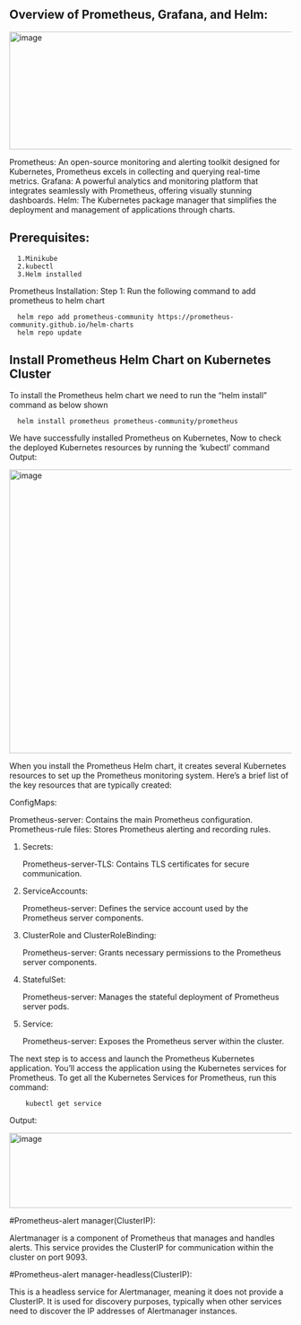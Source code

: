 ## Overview of Prometheus, Grafana, and Helm:

<img width="800" height="210" alt="image" src="https://github.com/user-attachments/assets/b2a7aa34-6750-4ae0-81c9-94d275a6acd7" />

Prometheus: An open-source monitoring and alerting toolkit designed for Kubernetes, Prometheus excels in collecting and querying real-time metrics.
Grafana: A powerful analytics and monitoring platform that integrates seamlessly with Prometheus, offering visually stunning dashboards.
Helm: The Kubernetes package manager that simplifies the deployment and management of applications through charts.

## Prerequisites:
      1.Minikube 
      2.kubectl 
      3.Helm installed 

Prometheus Installation:
Step 1: Run the following command to add prometheus to helm chart

      helm repo add prometheus-community https://prometheus-community.github.io/helm-charts
      helm repo update

## Install Prometheus Helm Chart on Kubernetes Cluster
To install the Prometheus helm chart we need to run the “helm install” command as below shown

      helm install prometheus prometheus-community/prometheus

We have successfully installed Prometheus on Kubernetes, Now to check the deployed Kubernetes resources by running the ‘kubectl’ command
Output:

 <img width="764" height="506" alt="image" src="https://github.com/user-attachments/assets/bebecc32-a418-41a7-ae0b-5be59f700622" />

When you install the Prometheus Helm chart, it creates several Kubernetes resources to set up the Prometheus monitoring system. Here’s a brief list of the key resources that are typically created:

ConfigMaps:

Prometheus-server: Contains the main Prometheus configuration.
Prometheus-rule files: Stores Prometheus alerting and recording rules.

1. Secrets:

   Prometheus-server-TLS: Contains TLS certificates for secure communication.

2. ServiceAccounts:

    Prometheus-server: Defines the service account used by the Prometheus server components.

3. ClusterRole and ClusterRoleBinding:

    Prometheus-server: Grants necessary permissions to the Prometheus server components.

4. StatefulSet:

    Prometheus-server: Manages the stateful deployment of Prometheus server pods.

5. Service:

    Prometheus-server: Exposes the Prometheus server within the cluster.

The next step is to access and launch the Prometheus Kubernetes application. You’ll access the application using the Kubernetes services for Prometheus. To get all the Kubernetes Services for Prometheus, run this command:

        kubectl get service
      
Output:

<img width="698" height="134" alt="image" src="https://github.com/user-attachments/assets/13af8700-57fb-43b0-9e63-4a7fcd5abbf1" />

#Prometheus-alert manager(ClusterIP): 

  Alertmanager is a component of Prometheus that manages and handles alerts. This service provides the ClusterIP for communication within the cluster on port 9093.
  
#Prometheus-alert manager-headless(ClusterIP): 

  This is a headless service for Alertmanager, meaning it does not provide a ClusterIP. It is used for discovery purposes, typically when other services need to discover the     IP addresses of Alertmanager instances.
